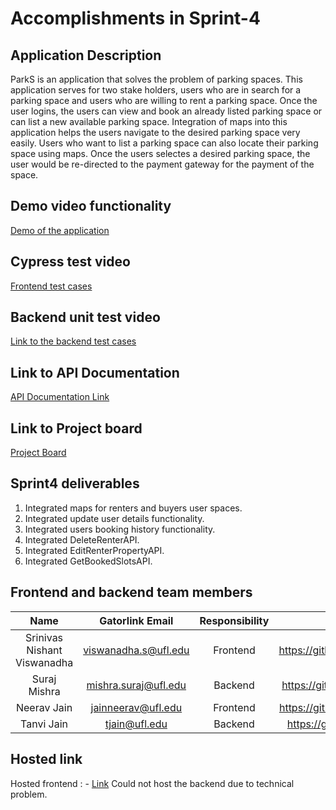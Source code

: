 # Accomplishments in Sprint-4

## Application Description

ParkS is an application that solves the problem of parking spaces. This application serves for two stake holders, users who are in search for a parking space and users who are willing to rent a parking space. Once the user logins, the users can view and book an already listed parking space or can list a new available parking space. Integration of maps into this application helps the users navigate to the desired parking space very easily. Users who want to list a parking space can also locate their parking space using maps. Once the users selectes a desired parking space, the user would be re-directed to the payment gateway for the payment of the space.

## Demo video functionality

[Demo of the application](https://www.youtube.com/watch?v=LQsSyfWaFSs)

## Cypress test video

[Frontend test cases](https://www.youtube.com/watch?v=5uoeaKICXFk)

## Backend unit test video

[Link to the backend test cases](https://www.youtube.com/watch?v=NF4Nu6lZSqU)

## Link to API Documentation

[API Documentation Link](https://documenter.getpostman.com/view/20321342/UVysvv97)

## Link to Project board

[Project Board](https://github.com/nishaaaaaant/CEN5035-SE-ParKS/projects/1)

## Sprint4 deliverables

1. Integrated maps for renters and buyers user spaces.
2. Integrated update user details functionality.
3. Integrated users booking history functionality.
4. Integrated DeleteRenterAPI.
5. Integrated EditRenterPropertyAPI.
6. Integrated GetBookedSlotsAPI.


## Frontend and backend team members

| Name | Gatorlink Email | Responsibility | Github |
| :--: | :--: | :--: | :--: |
| Srinivas Nishant Viswanadha | viswanadha.s@ufl.edu | Frontend | <https://github.com/nishaaaaaant> |
| Suraj Mishra | mishra.suraj@ufl.edu | Backend | <https://github.com/smsuraj100> |
| Neerav Jain | jainneerav@ufl.edu | Frontend | <https://github.com/neeravjain24> |
| Tanvi Jain | tjain@ufl.edu |  Backend | <https://github.com/tjain1715> |


## Hosted link

Hosted frontend : - [Link](https://parks-39379.web.app/)
Could not host the backend due to technical problem.